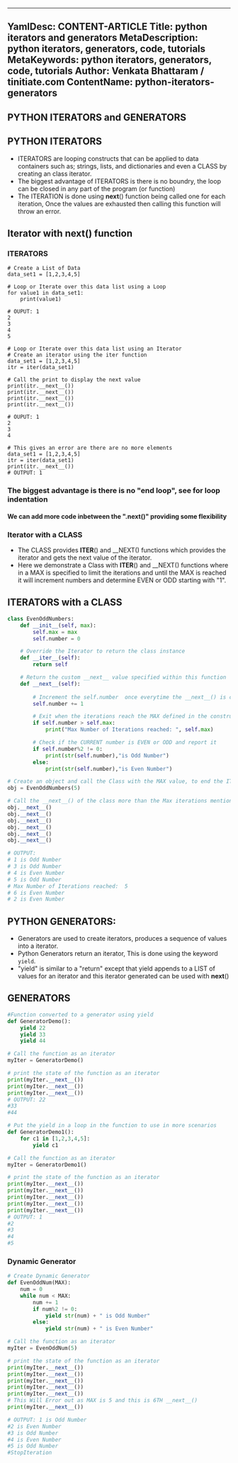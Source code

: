 
---
YamlDesc: CONTENT-ARTICLE
Title: python iterators and generators
MetaDescription: python iterators, generators, code, tutorials
MetaKeywords: python iterators, generators, code, tutorials
Author: Venkata Bhattaram / tinitiate.com
ContentName: python-iterators-generators
---

## PYTHON ITERATORS and GENERATORS
## PYTHON ITERATORS
* ITERATORS are looping constructs that can be applied to data containers
  such as; strings, lists, and dictionaries and even a CLASS by creating
  an class iterator.
* The biggest advantage of ITERATORS is there is no boundry, 
  the loop can be closed in any part of the program (or function)  
* The ITERATION is done using __next__() function being called one for 
  each iteration, Once the values are exhausted then calling this 
  function will throw an error.



## Iterator with __next__() function

### ITERATORS

```
# Create a List of Data
data_set1 = [1,2,3,4,5]

# Loop or Iterate over this data list using a Loop
for value1 in data_set1:
    print(value1)

# OUPUT: 1
2
3
4
5
```
```
# Loop or Iterate over this data list using an Iterator
# Create an iterator using the iter function
data_set1 = [1,2,3,4,5]
itr = iter(data_set1)

# Call the print to display the next value
print(itr.__next__())
print(itr.__next__())
print(itr.__next__())
print(itr.__next__())

# OUPUT: 1
2
3
4
```
```
# This gives an error are there are no more elements
data_set1 = [1,2,3,4,5]
itr = iter(data_set1)
print(itr.__next__())
# OUTPUT: 1
```

### The biggest advantage is there is no "end loop", see for loop indentation
#### We can add more code inbetween the ".__next__()" providing some flexibility

### Iterator with a CLASS
* The CLASS provides __ITER__() and __NEXT() functions which provides 
  the iterator and gets the next value of the iterator.
* Here we demonstrate a Class with __ITER__() and __NEXT() functions
  where in a MAX is specified to limit the iterations and until the 
  MAX is reached it will increment numbers and determine 
  EVEN or ODD starting with "1".



## ITERATORS with a CLASS
```python
class EvenOddNumbers:
    def __init__(self, max):
        self.max = max
        self.number = 0

    # Override the Iterator to return the class instance
    def __iter__(self):
        return self

    # Return the custom __next__ value specified within this function
    def __next__(self):
    
        # Increment the self.number  once everytime the __next__() is called
        self.number += 1

        # Exit when the iterations reach the MAX defined in the constructor
        if self.number > self.max:
            print("Max Number of Iterations reached: ", self.max)

        # Check if the CURRENT number is EVEN or ODD and report it
        if self.number%2 != 0:
            print(str(self.number),"is Odd Number")
        else:
            print(str(self.number),"is Even Number")

# Create an object and call the Class with the MAX value, to end the ITERATOR
obj = EvenOddNumbers(5)

# Call the __next__() of the class more than the Max iterations mentioned 5
obj.__next__()
obj.__next__()
obj.__next__()
obj.__next__()
obj.__next__()
obj.__next__()

# OUTPUT: 
# 1 is Odd Number
# 3 is Odd Number
# 4 is Even Number
# 5 is Odd Number
# Max Number of Iterations reached:  5
# 6 is Even Number
# 2 is Even Number
```

## PYTHON GENERATORS:
* Generators are used to create iterators, produces a sequence of 
  values into a iterator.
* Python Generators return an iterator, This is done using the 
  keyword `yield`.
* "yield" is similar to a "return" except that yield appends to a LIST 
  of values for an iterator and this iterator generated can be used
  with __next__()

## GENERATORS

```python
#Function converted to a generator using yield
def GeneratorDemo():
    yield 22
    yield 33
    yield 44

# Call the function as an iterator
myIter = GeneratorDemo()

# print the state of the function as an iterator
print(myIter.__next__())
print(myIter.__next__())
print(myIter.__next__())
# OUTPUT: 22
#33
#44

```
```python
# Put the yield in a loop in the function to use in more scenarios
def GeneratorDemo1():
    for c1 in [1,2,3,4,5]:
        yield c1

# Call the function as an iterator
myIter = GeneratorDemo1()

# print the state of the function as an iterator
print(myIter.__next__())
print(myIter.__next__())
print(myIter.__next__())
print(myIter.__next__())
print(myIter.__next__())
# OUTPUT: 1
#2
#3
#4
#5
```
### Dynamic Generator

```python
# Create Dynamic Generator
def EvenOddNum(MAX):
    num = 0
    while num < MAX:
        num += 1
        if num%2 != 0:
            yield str(num) + " is Odd Number"
        else:
            yield str(num) + " is Even Number"

# Call the function as an iterator
myIter = EvenOddNum(5)

# print the state of the function as an iterator
print(myIter.__next__())
print(myIter.__next__())
print(myIter.__next__())
print(myIter.__next__())
print(myIter.__next__())
# This Will Error out as MAX is 5 and this is 6TH __next__()
print(myIter.__next__())

# OUTPUT: 1 is Odd Number
#2 is Even Number
#3 is Odd Number
#4 is Even Number
#5 is Odd Number
#StopIteration
```
